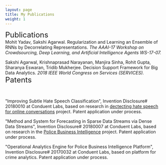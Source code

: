```yaml
---
layout: page
title: My Publications
weight: 1
---
```


<font size="+2">
Publications
</font>

<br>
Mohit Yadav, Sakshi Agarwal. Regularization and Learning an Ensemble of RNNs by Decorrelating Representations.<i> The AAAI-17 Workshop on
Crowdsourcing, Deep Learning, and Artificial Intelligence Agents WS-17-07.</i>

Sakshi Agarwal, Krishnaprasad Narayanan, Manjira Sinha, Rohit Gupta, Sharanya Eswaran, Tridib Mukherjee. Decision Support Framework for Big Data Analytics. <i> 2018 IEEE World Congress on Services (SERVICES).</i>
<font size="+2">
Patents
</font>

<br>

"Improving Subtle Hate Speech Classification", Invention Disclosure# 20180010 at Conduent Labs, based on research in [dectecting hate speech for online conversations](https://sakshiagarwal.github.io/hate-speech.html) project. Patent application under process.


"Method and System for Forecasting in Sparse Data Streams via Dense Data Streams", Invention Disclosure# 20180007 at Conduent Labs, based on research in the [Police Business Intelligence](https://sakshiagarwal.github.io/pbi.html) project. Patent application under process.

"Operational Analytics Engine for Police Business Intelligence Platform", Invention Disclosure# 20170032 at Conduent Labs, based on platform for crime analytics. Patent application under process.
